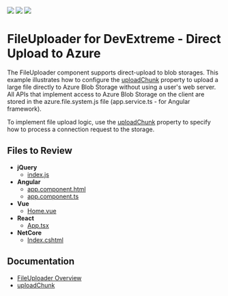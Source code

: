 <!-- default badges list -->
![](https://img.shields.io/endpoint?url=https://codecentral.devexpress.com/api/v1/VersionRange/800447205/23.1.3%2B)
[![](https://img.shields.io/badge/Open_in_DevExpress_Support_Center-FF7200?style=flat-square&logo=DevExpress&logoColor=white)](https://supportcenter.devexpress.com/ticket/details/T1233410)
[![](https://img.shields.io/badge/📖_How_to_use_DevExpress_Examples-e9f6fc?style=flat-square)](https://docs.devexpress.com/GeneralInformation/403183)
<!-- default badges end -->
# FileUploader for DevExtreme - Direct Upload to Azure

The FileUploader component supports direct-upload to blob storages. This example illustrates how to configure the [uploadChunk](https://js.devexpress.com/Documentation/ApiReference/UI_Components/dxFileUploader/Configuration/#uploadChunk) property to upload a large file directly to Azure Blob Storage without using a user's web server. All APIs that implement access to Azure Blob Storage on the client are stored in the azure.file.system.js file (app.service.ts - for Angular framework).

To implement file upload logic, use the [uploadChunk](https://js.devexpress.com/Documentation/ApiReference/UI_Components/dxFileUploader/Configuration/#uploadChunk) property to specify how to process a connection request to the storage.

## Files to Review

- **jQuery**
    - [index.js](jQuery/src/index.js)
- **Angular**
    - [app.component.html](Angular/src/app/app.component.html)
    - [app.component.ts](Angular/src/app/app.component.ts)
- **Vue**
    - [Home.vue](Vue/src/components/HomeContent.vue)
- **React**
    - [App.tsx](React/src/App.tsx)
- **NetCore**    
    - [Index.cshtml](ASP.NET%20Core/Views/Home/Index.cshtml)

## Documentation

- [FileUploader Overview](https://js.devexpress.com/Angular/Documentation/Guide/UI_Components/FileUploader/Overview/)
- [uploadChunk](https://js.devexpress.com/Documentation/ApiReference/UI_Components/dxFileUploader/Configuration/#uploadChunk)
